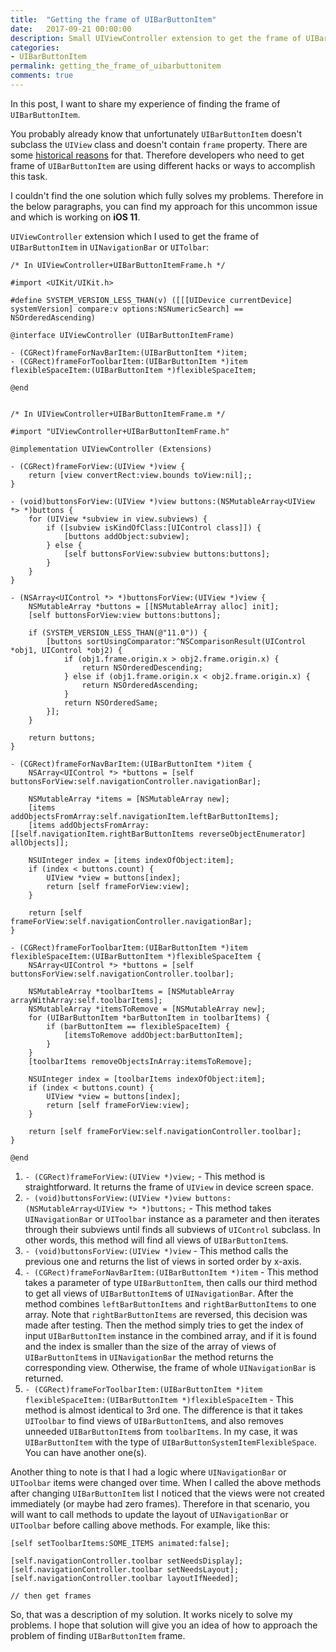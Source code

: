 ```yaml
---
title:  "Getting the frame of UIBarButtonItem"
date:   2017-09-21 00:00:00
description: Small UIViewController extension to get the frame of UIBarButtonItem instance.
categories:
- UIBarButtonItem
permalink: getting_the_frame_of_uibarbuttonitem
comments: true
---
```


In this post, I want to share my experience of finding the frame of `UIBarButtonItem`.

You probably already know that unfortunately `UIBarButtonItem` doesn't subclass the `UIView` class and doesn't contain `frame` property. There are some [historical reasons](https://ashfurrow.com/blog/exploring-uibarbuttonitem/#historical-reasons) for that. Therefore developers who need to get frame of `UIBarButtonItem` are using different hacks or ways to accomplish this task.

I couldn't find the one solution which fully solves my problems. Therefore in the below paragraphs, you can find my approach for this uncommon issue and which is working on **iOS 11**.

`UIViewController` extension which I used to get the frame of `UIBarButtonItem` in `UINavigationBar` or `UITolbar`:

``` objc
/* In UIViewController+UIBarButtonItemFrame.h */

#import <UIKit/UIKit.h>

#define SYSTEM_VERSION_LESS_THAN(v) ([[[UIDevice currentDevice] systemVersion] compare:v options:NSNumericSearch] == NSOrderedAscending)

@interface UIViewController (UIBarButtonItemFrame)

- (CGRect)frameForNavBarItem:(UIBarButtonItem *)item;
- (CGRect)frameForToolbarItem:(UIBarButtonItem *)item flexibleSpaceItem:(UIBarButtonItem *)flexibleSpaceItem;

@end


/* In UIViewController+UIBarButtonItemFrame.m */

#import "UIViewController+UIBarButtonItemFrame.h"

@implementation UIViewController (Extensions)

- (CGRect)frameForView:(UIView *)view {
    return [view convertRect:view.bounds toView:nil];;
}

- (void)buttonsForView:(UIView *)view buttons:(NSMutableArray<UIView *> *)buttons {
    for (UIView *subview in view.subviews) {
        if ([subview isKindOfClass:[UIControl class]]) {
            [buttons addObject:subview];
        } else {
            [self buttonsForView:subview buttons:buttons];
        }
    }
}

- (NSArray<UIControl *> *)buttonsForView:(UIView *)view {
    NSMutableArray *buttons = [[NSMutableArray alloc] init];
    [self buttonsForView:view buttons:buttons];

    if (SYSTEM_VERSION_LESS_THAN(@"11.0")) {
        [buttons sortUsingComparator:^NSComparisonResult(UIControl *obj1, UIControl *obj2) {
            if (obj1.frame.origin.x > obj2.frame.origin.x) {
                return NSOrderedDescending;
            } else if (obj1.frame.origin.x < obj2.frame.origin.x) {
                return NSOrderedAscending;
            }
            return NSOrderedSame;
        }];
    }

    return buttons;
}

- (CGRect)frameForNavBarItem:(UIBarButtonItem *)item {
    NSArray<UIControl *> *buttons = [self buttonsForView:self.navigationController.navigationBar];

    NSMutableArray *items = [NSMutableArray new];
    [items addObjectsFromArray:self.navigationItem.leftBarButtonItems];
    [items addObjectsFromArray:[[self.navigationItem.rightBarButtonItems reverseObjectEnumerator] allObjects]];

    NSUInteger index = [items indexOfObject:item];
    if (index < buttons.count) {
        UIView *view = buttons[index];
        return [self frameForView:view];
    }

    return [self frameForView:self.navigationController.navigationBar];
}

- (CGRect)frameForToolbarItem:(UIBarButtonItem *)item flexibleSpaceItem:(UIBarButtonItem *)flexibleSpaceItem {
    NSArray<UIControl *> *buttons = [self buttonsForView:self.navigationController.toolbar];

    NSMutableArray *toolbarItems = [NSMutableArray arrayWithArray:self.toolbarItems];
    NSMutableArray *itemsToRemove = [NSMutableArray new];
    for (UIBarButtonItem *barButtonItem in toolbarItems) {
        if (barButtonItem == flexibleSpaceItem) {
            [itemsToRemove addObject:barButtonItem];
        }
    }
    [toolbarItems removeObjectsInArray:itemsToRemove];

    NSUInteger index = [toolbarItems indexOfObject:item];
    if (index < buttons.count) {
        UIView *view = buttons[index];
        return [self frameForView:view];
    }

    return [self frameForView:self.navigationController.toolbar];
}

@end
```

1. `- (CGRect)frameForView:(UIView *)view;` - This method is straightforward. It returns the frame of `UIView` in device screen space.
2. `- (void)buttonsForView:(UIView *)view buttons:(NSMutableArray<UIView *> *)buttons;` - This method takes `UINavigationBar` or `UIToolbar` instance as a parameter and then iterates through their subviews until finds all subviews of `UIControl` subclass. In other words, this method will find all views of `UIBarButtonItem`s.
3. `- (void)buttonsForView:(UIView *)view` - This method calls the previous one and returns the list of views in sorted order by x-axis.
4. `- (CGRect)frameForNavBarItem:(UIBarButtonItem *)item` - This method takes a parameter of type `UIBarButtonItem`, then calls our third method to get all views of `UIBarButtonItem`s of `UINavigationBar`. After the method combines `leftBarButtonItems` and `rightBarButtonItems` to one array. Note that `rightBarButtonItems` are reversed, this decision was made after testing. Then the method simply tries to get the index of input `UIBarButtonItem` instance in the combined array, and if it is found and the index is smaller than the size of the array of views of `UIBarButtonItem`s in `UINavigationBar` the method returns the corresponding view. Otherwise, the frame of whole `UINavigationBar` is returned.
5. `- (CGRect)frameForToolbarItem:(UIBarButtonItem *)item flexibleSpaceItem:(UIBarButtonItem *)flexibleSpaceItem` - This method is almost identical to 3rd one. The difference is that it takes `UIToolbar` to find views of `UIBarButtonItem`s, and also removes unneeded `UIBarButtonItem`s from `toolbarItems`. In my case, it was `UIBarButtonItem` with the type of `UIBarButtonSystemItemFlexibleSpace`. You can have another one(s).

Another thing to note is that I had a logic where `UINavigationBar` or `UIToolbar` items were changed over time. When I called the above methods after changing `UIBarButtonItem` list I noticed that the views were not created immediately (or maybe had zero frames). Therefore in that scenario, you will want to call methods to update the layout of `UINavigationBar` or `UIToolbar` before calling above methods. For example, like this:
``` objc
[self setToolbarItems:SOME_ITEMS animated:false];

[self.navigationController.toolbar setNeedsDisplay];
[self.navigationController.toolbar setNeedsLayout];
[self.navigationController.toolbar layoutIfNeeded];

// then get frames
```

So, that was a description of my solution. It works nicely to solve my problems. I hope that solution will give you an idea of how to approach the problem of finding `UIBarButtonItem` frame.
